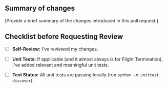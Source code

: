 ## Summary of changes

[Provide a brief summary of the changes introduced in this pull request.]

## Checklist before Requesting Review
- [ ] **Self-Review:** I've reviewed my changes.
- [ ] **Unit Tests:** If applicable (and it almost always is for Flight Termination), I've added relevant and meaningful unit tests.
- [ ] **Test Status:** All unit tests are passing locally (run `python -m unittest discover`).

